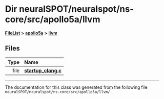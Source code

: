 

# Dir neuralSPOT/neuralspot/ns-core/src/apollo5a/llvm



[**FileList**](files.md) **>** [**apollo5a**](dir_a6fe3be1a7876c624c59ed050417822e.md) **>** [**llvm**](dir_ace0baa96e0893ab4ce7e01ba9481688.md)












## Files

| Type | Name |
| ---: | :--- |
| file | [**startup\_clang.c**](startup__clang_8c.md) <br> |



























































------------------------------
The documentation for this class was generated from the following file `neuralSPOT/neuralspot/ns-core/src/apollo5a/llvm/`

